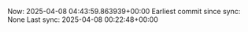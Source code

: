 Now: 2025-04-08 04:43:59.863939+00:00 Earliest commit since sync: None Last sync: 2025-04-08 00:22:48+00:00
